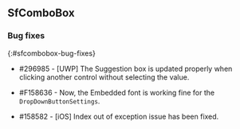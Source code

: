 ## SfComboBox

### Bug fixes
{:#sfcombobox-bug-fixes}

* \#296985 - [UWP] The Suggestion box is updated properly when clicking another control without selecting the value. 

* \#F158636 - Now, the Embedded font is working fine for the `DropDownButtonSettings`.

* \#158582 - [iOS] Index out of exception issue has been fixed.
